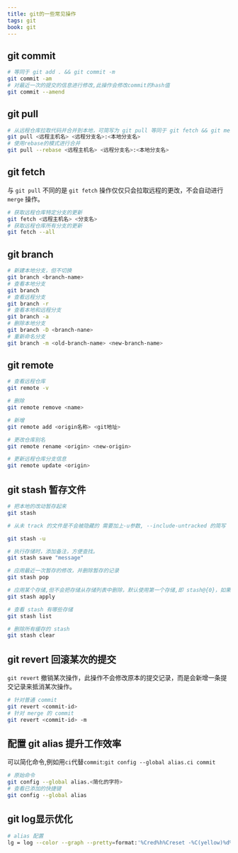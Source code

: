 ```yaml
---
title: git的一些常见操作
tags: git
book: git
---
```


## git commit

```sh
# 等同于 git add . && git commit -m
git commit -am
# 对最近一次的提交的信息进行修改,此操作会修改commit的hash值
git commit --amend
```

## git pull

```sh
# 从远程仓库拉取代码并合并到本地，可简写为 git pull 等同于 git fetch && git merge 
git pull <远程主机名> <远程分支名>:<本地分支名>
# 使用rebase的模式进行合并
git pull --rebase <远程主机名> <远程分支名>:<本地分支名>
```

## git fetch

与 `git pull` 不同的是 `git fetch` 操作仅仅只会拉取远程的更改，不会自动进行 `merge` 操作。

```sh
# 获取远程仓库特定分支的更新
git fetch <远程主机名> <分支名>
# 获取远程仓库所有分支的更新
git fetch --all
```
## git branch

```sh
# 新建本地分支，但不切换
git branch <branch-name> 
# 查看本地分支
git branch
# 查看远程分支
git branch -r
# 查看本地和远程分支
git branch -a
# 删除本地分支
git branch -D <branch-nane>
# 重新命名分支
git branch -m <old-branch-name> <new-branch-name>
```
## git remote

```sh
# 查看远程仓库
git remote -v

# 删除
git remote remove <name>

# 新增
git remote add <origin名称> <git地址>

# 更改仓库别名
git remote rename <origin> <new-origin>

# 更新远程仓库分支信息
git remote update <origin>
```

## git stash 暂存文件

```sh
# 把本地的改动暂存起来
git stash 

# 从未 track 的文件是不会被隐藏的 需要加上-u参数, --include-untracked 的简写

git stash -u

# 执行存储时，添加备注，方便查找。
git stash save "message" 

# 应用最近一次暂存的修改，并删除暂存的记录
git stash pop

# 应用某个存储,但不会把存储从存储列表中删除，默认使用第一个存储,即 stash@{0}，如果要使用其他个，git stash apply stash@{$num}
git stash apply

# 查看 stash 有哪些存储
git stash list

# 删除所有缓存的 stash
git stash clear
```

## git revert 回滚某次的提交

`git revert` 撤销某次操作，此操作不会修改原本的提交记录，而是会新增一条提交记录来抵消某次操作。

```sh
# 针对普通 commit
git revert <commit-id> 
# 针对 merge 的 commit
git revert <commit-id> -m 
```

## 配置 git alias 提升工作效率

可以简化命令,例如用`ci`代替`commit`:`git config --global alias.ci commit`

```sh
# 原始命令
git config --global alias.<简化的字符> 
# 查看已添加的快捷键
git config --global alias
```

## git log显示优化

```sh
# alias 配置
lg = log --color --graph --pretty=format:'%Cred%h%Creset -%C(yellow)%d%Creset %s %Cgreen(%cr) %C(bold blue)<%an>%Creset' --abbrev-commit
```